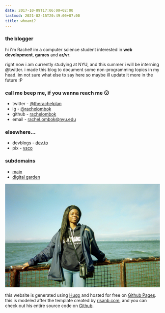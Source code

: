 ```yaml
---
date: 2017-10-09T17:06:00+02:00
lastmod: 2021-02-15T20:49:00+07:00
title: whoami?
---
```

### the blogger

hi i'm Rachel! im a computer science student interested in **web development**, **games** and **ar/vr**.

right now i am currently studying at NYU, and this summer i will be interning @twitter. i made this blog to document some
non-programming topics in my head. im not sure what else to say here so maybe ill update it more in the future :P

<!---
### the blog
 --->

### call me beep me, if you wanna reach me 😗
* twitter - [@therachelplan](https://twitter.com/therachelplan)
* ig - [@rachelombok](https://www.instagram.com/rachelombok)
* github - [rachelombok](https://github.com/rachelombok)
* email - [rachel.ombok@nyu.edu](rachel.ombok@nyu.edu)

### elsewhere...
* devblogs - [dev.to](https://dev.to/rachelombok)
* pix - [vsco](https://vsco.co/rachelombok/gallery)

### subdomains
* [main](https://rachelombok.com/)
* [digital garden](https://garden.rachelombok.com) 

![alcatraz island summer '21](biopic6.jpg)

this website is generated using [Hugo](https://gohugo.io/) and hosted for free on [Github Pages](https://pages.github.com). this is modeled after the template created by [risanb.com](https://risanb.com), and you can check out his entire source code on [Github](https://github.com/risan/risanb.com).
